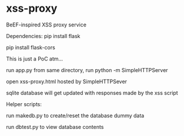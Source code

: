 # xss-proxy
BeEF-inspired XSS proxy service

Dependencies:
pip install flask

pip install flask-cors


This is just a PoC atm...

run app.py
from same directory, run python -m SimpleHTTPServer

open xss-proxy.html hosted by SimpleHTTPSever

sqlite database will get updated with responses made by the xss script


Helper scripts:

run makedb.py to create/reset the database dummy data

run dbtest.py to view database contents
